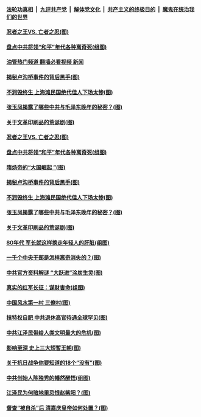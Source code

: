 ####  [法轮功真相](../../../../basic/blob/master/README.md?t=07111331) &nbsp;|&nbsp; [九评共产党](../../../../9ping.md/blob/master/README.md?t=07111331) &nbsp;|&nbsp; [解体党文化](../../../../jtdwh.md/blob/master/README.md?t=07111331)  &nbsp;|&nbsp; [共产主义的终极目的](../../../../gczydzjmd.md/blob/master/README.md?t=07111331) &nbsp;|&nbsp; [魔鬼在统治我们的世界](../../../../mgztzwmdsj.md/blob/master/README.md?t=07111331) 

#### [忍者之王VS. 亡者之忍(图)](../pages/p6/1010859.md?t=07111331) 

#### [盘点中共将领“和平”年代各种离奇死(组图)](../pages/p6/1011204.md?t=07111331) 

#### [油管热门频道 翻墙必看视频 新闻](http://45.76.130.85:81/youtube.html?07111331)

#### [揭秘卢沟桥事件的背后黑手(图)](../pages/p6/1010771.md?t=07111331) 

#### [不润毁终生 上海滩民国绝代佳人下场太惨(图)](../pages/p6/1011054.md?t=07111331) 

#### [张玉凤揭露了哪些中共与毛泽东晚年的秘密？(图)](../pages/p6/1011124.md?t=07111331) 

#### [关于文革印刷品的荒诞剧(图)](../pages/p6/1010937.md?t=07111331) 

#### [忍者之王VS. 亡者之忍(图)](../pages/p6/1010859.md?t=07111331) 

#### [盘点中共将领“和平”年代各种离奇死(组图)](../pages/p6/1011204.md?t=07111331) 

#### [隋炀帝的“大国崛起 ”(图)](../pages/p6/1011196.md?t=07111331) 

#### [揭秘卢沟桥事件的背后黑手(图)](../pages/p6/1010771.md?t=07111331) 

#### [不润毁终生 上海滩民国绝代佳人下场太惨(图)](../pages/p6/1011054.md?t=07111331) 

#### [张玉凤揭露了哪些中共与毛泽东晚年的秘密？(图)](../pages/p6/1011124.md?t=07111331) 

#### [关于文革印刷品的荒诞剧(图)](../pages/p6/1010937.md?t=07111331) 

#### [80年代 军长就这样换走年轻人的肝脏(组图)](../pages/p6/1011059.md?t=07111331) 


#### [一千个中央干部是怎样离奇消失的？(图)](../pages/p6/1011123.md?t=07111331) 

#### [中共官方资料解谜 “大跃进”涂炭生灵(图)](../pages/p6/1011028.md?t=07111331) 

#### [真实的红军长征：谋财害命(组图)](../pages/p6/1010975.md?t=07111331) 

#### [中国风水第一村 三僚村(图)](../pages/p6/1011163.md?t=07111331) 

#### [挟特权自肥 中共退休高官待遇全球罕见(图)](../pages/p6/1011061.md?t=07111331) 

#### [中共江泽民带给人类文明最大的危机(图)](../pages/p6/1010902.md?t=07111331) 

#### [影响至深 史上三大短暂王朝(图)](../pages/p6/1010965.md?t=07111331) 

#### [关于抗日战争你要知道的18个“没有”(图)](../pages/p6/1010576.md?t=07111331) 

#### [中共创始人陈独秀的幡然醒悟(组图)](../pages/p6/1010883.md?t=07111331) 

#### [江泽民为何暗地里忌恨赵紫阳？(图)](../pages/p6/1010981.md?t=07111331) 

#### [督查“被自杀”后 清嘉庆皇帝如何处置？(图)](../pages/p6/1010962.md?t=07111331) 

<img src='http://gfw-breaker.win/goodnews/indexes/p6.md' width='0px' height='0px'/>
